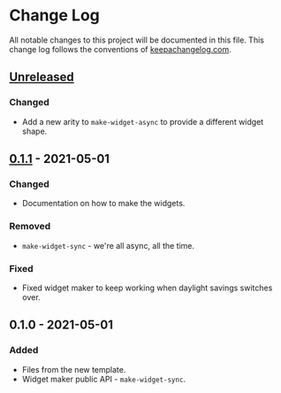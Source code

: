 # Change Log
All notable changes to this project will be documented in this file. This change log follows the conventions of [keepachangelog.com](http://keepachangelog.com/).

## [Unreleased]
### Changed
- Add a new arity to `make-widget-async` to provide a different widget shape.

## [0.1.1] - 2021-05-01
### Changed
- Documentation on how to make the widgets.

### Removed
- `make-widget-sync` - we're all async, all the time.

### Fixed
- Fixed widget maker to keep working when daylight savings switches over.

## 0.1.0 - 2021-05-01
### Added
- Files from the new template.
- Widget maker public API - `make-widget-sync`.

[Unreleased]: https://github.com/your-name/doublets/compare/0.1.1...HEAD
[0.1.1]: https://github.com/your-name/doublets/compare/0.1.0...0.1.1
